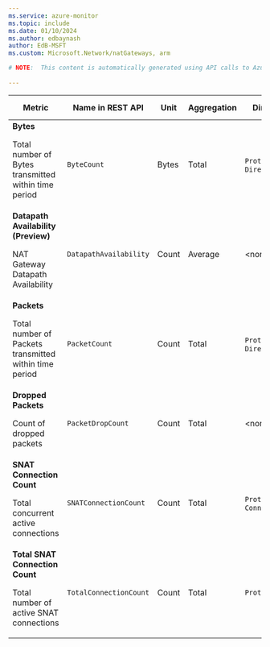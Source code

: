 ```yaml
---
ms.service: azure-monitor
ms.topic: include
ms.date: 01/10/2024
ms.author: edbaynash
author: EdB-MSFT
ms.custom: Microsoft.Network/natGateways, arm

# NOTE:  This content is automatically generated using API calls to Azure. Any edits made on these files will be overwritten in the next run of the script. 
 
---
```


  
  
|Metric|Name in REST API|Unit|Aggregation|Dimensions|Time Grains|DS Export|
|---|---|---|---|---|---|---|
|**Bytes**<p><p>Total number of Bytes transmitted within time period |`ByteCount` |Bytes |Total |`Protocol`, `Direction`|PT1M, PT1H |No|
|**Datapath Availability (Preview)**<p><p>NAT Gateway Datapath Availability |`DatapathAvailability` |Count |Average |\<none\>|PT1M, PT1H |No|
|**Packets**<p><p>Total number of Packets transmitted within time period |`PacketCount` |Count |Total |`Protocol`, `Direction`|PT1M, PT1H |No|
|**Dropped Packets**<p><p>Count of dropped packets |`PacketDropCount` |Count |Total |\<none\>|PT1M, PT1H |No|
|**SNAT Connection Count**<p><p>Total concurrent active connections |`SNATConnectionCount` |Count |Total |`Protocol`, `ConnectionState`|PT1M, PT1H |No|
|**Total SNAT Connection Count**<p><p>Total number of active SNAT connections |`TotalConnectionCount` |Count |Total |`Protocol`|PT1M, PT1H |No|